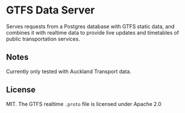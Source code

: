 # GTFS Data Server
Serves requests from a Postgres database with GTFS static data, and combines it with realtime data to provide live updates and timetables of public transportation services.

## Notes
Currently only tested with Auckland Transport data.

## License
MIT. The GTFS realtime `.proto` file is licensed under Apache 2.0